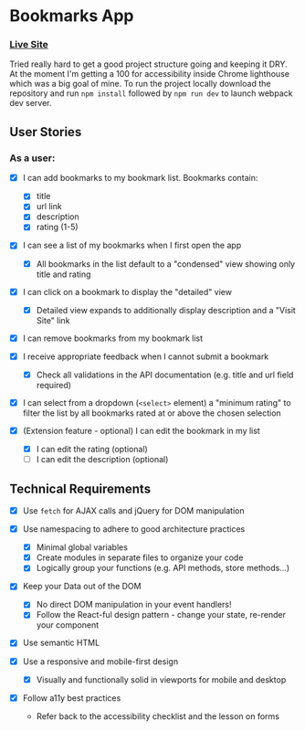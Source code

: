 # Bookmarks App

### [Live Site](https://thinkful-ei-shark.github.io/dominic-faulring-bookmarks-app/)

Tried really hard to get a good project structure going and keeping it DRY. At the moment I'm getting a 100 for accessibility inside Chrome lighthouse which was a big goal of mine. To run the project locally download the repository and run `npm install` followed by `npm run dev` to launch webpack dev server.

## User Stories

### As a user:

- [x] I can add bookmarks to my bookmark list. Bookmarks contain:
  - [x] title
  - [x] url link
  - [x] description
  - [x] rating (1-5)
- [x] I can see a list of my bookmarks when I first open the app

  - [x] All bookmarks in the list default to a "condensed" view showing only title and rating

- [x] I can click on a bookmark to display the "detailed" view

  - [x] Detailed view expands to additionally display description and a "Visit Site" link

- [x] I can remove bookmarks from my bookmark list

- [x] I receive appropriate feedback when I cannot submit a bookmark

  - [x] Check all validations in the API documentation (e.g. title and url field required)

- [x] I can select from a dropdown (`<select>` element) a "minimum rating" to filter the list by all bookmarks rated at or above the chosen selection

- [x] (Extension feature - optional) I can edit the bookmark in my list

  - [x] I can edit the rating (optional)
  - [ ] I can edit the description (optional)

## Technical Requirements

- [x] Use `fetch` for AJAX calls and jQuery for DOM manipulation

- [x] Use namespacing to adhere to good architecture practices

  - [x] Minimal global variables
  - [x] Create modules in separate files to organize your code
  - [x] Logically group your functions (e.g. API methods, store methods...)

- [x] Keep your Data out of the DOM
  - [x] No direct DOM manipulation in your event handlers!
  - [x] Follow the React-ful design pattern - change your state, re-render your component
- [x] Use semantic HTML

- [x] Use a responsive and mobile-first design
  - [x] Visually and functionally solid in viewports for mobile and desktop
- [x] Follow a11y best practices
  - Refer back to the accessibility checklist and the lesson on forms
